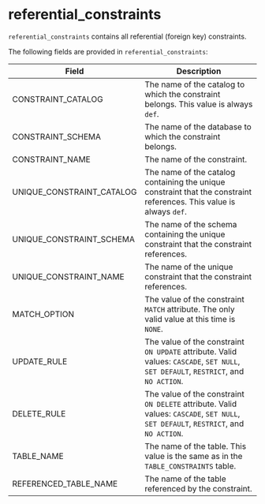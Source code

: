 # referential_constraints

`referential_constraints` contains all referential (foreign key) constraints.

The following fields are provided in `referential_constraints`:

| **Field**                 | **Description**                                              |
| ------------------------- | ------------------------------------------------------------ |
| CONSTRAINT_CATALOG        | The name of the catalog to which the constraint belongs. This value is always `def`. |
| CONSTRAINT_SCHEMA         | The name of the database to which the constraint belongs.    |
| CONSTRAINT_NAME           | The name of the constraint.                                  |
| UNIQUE_CONSTRAINT_CATALOG | The name of the catalog containing the unique constraint that the constraint references. This value is always `def`. |
| UNIQUE_CONSTRAINT_SCHEMA  | The name of the schema containing the unique constraint that the constraint references. |
| UNIQUE_CONSTRAINT_NAME    | The name of the unique constraint that the constraint references. |
| MATCH_OPTION              | The value of the constraint `MATCH` attribute. The only valid value at this time is `NONE`. |
| UPDATE_RULE               | The value of the constraint `ON UPDATE` attribute. Valid values: `CASCADE`, `SET NULL`, `SET DEFAULT`, `RESTRICT`, and `NO ACTION`. |
| DELETE_RULE               | The value of the constraint `ON DELETE` attribute. Valid values: `CASCADE`, `SET NULL`, `SET DEFAULT`, `RESTRICT`, and `NO ACTION`. |
| TABLE_NAME                | The name of the table. This value is the same as in the `TABLE_CONSTRAINTS` table. |
| REFERENCED_TABLE_NAME     | The name of the table referenced by the constraint.          |
